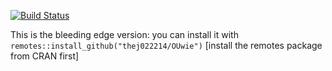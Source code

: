 [![Build Status](https://travis-ci.org/thej022214/OUwie.svg)](https://travis-ci.org/thej022214/OUwie)


This is the bleeding edge version: you can install it with `remotes::install_github("thej022214/OUwie")` [install the remotes package from CRAN first]

